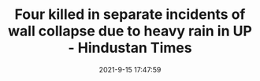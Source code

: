 ---
"title": "Four killed in separate incidents of wall collapse due to heavy rain in UP - Hindustan Times"
"date": "2021-9-15 17:47:59"
"feed_name": "GOOGLENEWSCONSTRUCTION"
"feed_website": "https://news.google.com/search?q=construction%2Bincident&hl=en-US&gl=US&ceid=US:en"
"feed_rss": "https://news.google.com/rss/search?q=construction%2Bincident&hl=en-US&gl=US&ceid=US:en"
"link": "https://www.hindustantimes.com/cities/lucknow-news/four-killed-in-separate-incidents-of-wall-collapse-due-to-heavy-rain-in-up-101631728080014.html"
"file": "_posts/2021-1-1-2e14bc838d14a8a874851464634057f2bac960b0.md"
"accident": "1"
"drilling": "0"
---
